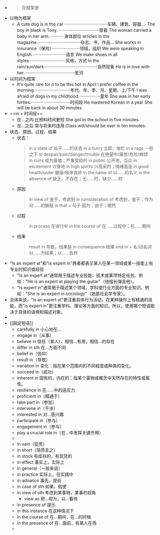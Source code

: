 - >在框架里
- 以物为框架
	- A cute dog is in the car ···································车辆、建筑、容器…·
	  The boy in black is Tony. ·································穿着
	  The woman carried a baby in her arm.··········· 身体部位
	  articles in the magazine.···································杂志、书、作品…
	  She works in insurance（保险）·······················领域，组织
	  We were speaking in English.···························语言
	  We make shoes in all styles······························风格，方式
	  in the rain/sun/dark············································自然现象
	  He is in love with her.·········································爱河
- 以时间为框架
	- It's quite rare for it to be this hot in April
	  l prefer coffee in the morning.·····························年代、年、季、月、星期、上/下午
	  l was afraid of dogs in my childhood.·················童年
	  She was in her early forties.································时间段
	  He mastered Korean in a year
	  She will be back in about 30 minutes
- ==in + 时间段==
	- 在…之内 比预料时间更短 She got to the school in five minutes.
	- 在…之后 常与将来时连用  Class will/should be over in ten minutes.
- 状态、原因、过程、结果
	- 状态：
	  >in a state of 处于……的状态
	  in a hurry 立即，匆忙
	  in a rage 一怒之下
	  in despair/pain/danger/trouble 在绝望中/痛苦/危险/麻烦  
	  in ruins 成为废墟；严重受损的
	  in public 公开地，当众
	  in excitement 兴奋地
	  in high spirits 兴高采烈；情绪高涨
	  in good health/order  健康/秩序良好
	  in the name of 以……的名义
	  in the absence of 缺乏，不存在；无……时，缺少……时
	- 原因
	  >in view of 鉴于，考虑到
	  in consideration of 考虑到，鉴于；作为对……的酬报
	  in that + 句子 因为；由于；既然
	- 过程
	  >in process 在进行中
	  in the course of  在……过程中；在……期间
	- 结果
	  >result in 导致，结果是
	  in consequence 结果
	  end in + 名/动名词 以……为结果；以……告终
- "Is an expert at"和"is expert in"两者都表示某人在某一领域或某一技能上有专业的知识或经验
	- "Is an expert at"通常用于描述专业技能、技术或某项特定任务。例如："He is an expert at playing the guitar"（他擅长弹吉他）。
	- "Is expert in"通常用于描述某个领域、学科或行业方面的专业知识。例如："She is an expert in sociology"（她是社会学专家）。
- 总体来说，"is an expert at"更注重具体行为活动，在某种操作上有精通的技能，而"is expert in"更注重学科、理论等方面的知识。所以，使用哪个短语取决于具体的语境和描述对象。
-
- [[固定短语]]
	- carefully in 小心地在...
	- engage in（从事）
	- believe in 信任（某人），相信...有用，相信...的存在
	- differ in sth 在...方面不同
	- belief in（信仰）
	- result in（导致）
	- variation in 变化：指在某个范围内的不同程度或种类的变化。
	- succeed in（成功）
	- inherent in 固有的，内在的：指某个事物或概念中天然存在的特性或属性。
	- resilience in  在……中的适应力
	- proficient in（精通于）
	- take part in（参加）
	- intervene in（干涉）
	- interested in 对...感兴趣
	- participate in（参与）
	- engagement in（参与）
	- play a crucial role in（在...中发挥关键作用）
	-
	- in vain（徒劳）
	- in short（简而言之）
	- in stock 有库存的，有现货的
	- in effect 事实上，实际上
	- in general（一般来说）
	- in practice 实际上，在实践中
	- in advance 事先，提前
	- in case of sth 如果，假使
	- in view of sth 考虑到某事物，某事的视角
		- view as 把...视为，以...看待
	- in presence of 提示
	- in this instance 在这种情况下
	- in the course of 在...期间，在...的时候
	- in the presence of 在...面前，有某人在场
	-